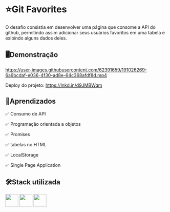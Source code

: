 
# ⭐Git Favorites

O desafio consistia em desenvolver uma página que consome a API do github, permitindo assim adicionar seus usuários favoritos em uma tabela e exibindo alguns dados deles.



## 🖥Demonstração

https://user-images.githubusercontent.com/62391659/191026269-6a6bcdaf-e036-4f30-ad8e-64c368afdf8d.mp4


Deploy do projeto: https://lnkd.in/d9JMBWqm




## 📜Aprendizados

✅ Consumo de API

✅ Programação orientada a objetos

✅ Promises

✅ tabelas no HTML

✅ LocalStorage

✅ Single Page Application






## 🛠Stack utilizada
<img src="https://cdn.jsdelivr.net/gh/devicons/devicon/icons/html5/html5-original-wordmark.svg" width="40" height="40"/>  <img src="https://cdn.jsdelivr.net/gh/devicons/devicon/icons/css3/css3-original-wordmark.svg" width="40" height="40"/>  <img src="https://cdn.jsdelivr.net/gh/devicons/devicon/icons/javascript/javascript-original.svg" width="40" height="40"/>
          
  
          
